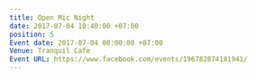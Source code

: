 ```yaml
---
title: Open Mic Night
date: 2017-07-04 10:40:00 +07:00
position: 5
Event date: 2017-07-04 00:00:00 +07:00
Venue: Tranquil Cafe
Event URL: https://www.facebook.com/events/196782874181941/
---
```


